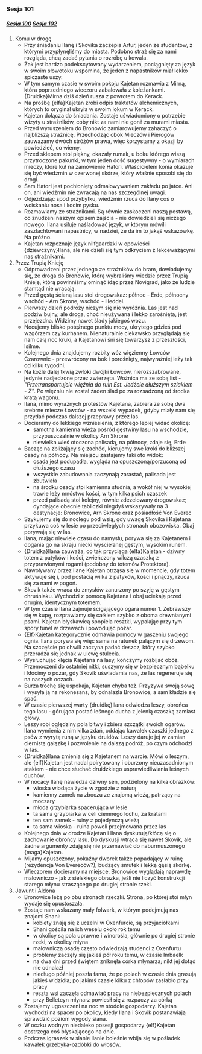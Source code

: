 ### Sesja 101
##### [Sesja 100](#sesja-100) [Sesja 102](#sesja-102)
1. Komu w drogę
    - Przy śniadaniu Ilanę i Skovika zaczepia Artur, jeden ze studentów, z którymi przypłynęliśmy do miasta. Podobno straż się za nami rozgląda, chcą zadać pytania o rozróbę u kowala.
    - Żak jest bardzo podekscytowany wydarzeniem, pociągnięty za język w swoim słowotoku wspomina, że jeden z napastników miał lekko spiczaste uszy.
    - W tym samym czasie w swoim pokoju Kajetan rozmawia z Mirną, która poprzedniego wieczoru zabalowała z koleżankami. {Druidka}Mirna dziś dzień rusza z powrotem do Kerack.
    - Na prośbę {elfa}Kajetan zrobi odpis traktatów alchemicznych, których to oryginał ukryła w swoim lokum w Kerack.
    - Kajetan dołącza do śniadania. Zostaje uświadomiony o potrzebie wizyty u strażników, coby nikt za nami nie gonił za murami miasta.
    - Przed wyruszeniem do Bronowic zamiarowujemy zahaczyć o najbliższą strażnicę. Przechodząc obok Mieczów i Pierogów zauważamy dwóch stróżów prawa, więc korzystamy z okazji by powiedzieć, co wiemy.
    - Przed sklepem stoi piękny, okazały rumak, u boku którego wiszą przytroczone pakunki, w tym jeden dość sugestywny - o wymiarach mieczy, które kuł na zamówienie Hatori. Właścicielem konia okazuje się być wiedźmin w czerwonej skórze, który właśnie sposobi się do drogi.
    - Sam Hatori jest pochłonięty odmalowywaniem zakładu po jatce. Ani on, ani wiedźmin nie zwracają na nas szczególnej uwagi.
    - Odjeżdżając spod przybytku, wiedźmin rzuca do Ilany coś o wciskaniu nosa i kocim pysku.
    - Rozmawiamy ze strażnikami. Są równie zaskoczeni naszą postawą, co znudzeni naszym opisem zajścia - nie dowiedzieli się niczego nowego. Ilana usiłuje naśladować język, w którym mówili zaszlachtowani napastnicy, w nadziei, że da im to jakąś wskazówkę. Na próżno.
    - Kajetan rozpoznaje język nilfgaardzki w opowieści {dziewczyny}Ilana, ale nie dzieli się tym odkryciem z lekceważącymi nas strażnikami.
2. Przez Trupią Knieję
    - Odprowadzeni przez jednego ze strażników do bram, dowiadujemy się, że droga do Bronowic, którą wybraliśmy wiedzie przez Trupią Knieję, którą powinniśmy ominąć idąc przez Novigrad, jako że ludzie stamtąd nie wracają.
    - Przed gęstą ścianą lasu stoi drogowskaz: północ - Erde, północny wschód - Arn Skrone, wschód - Heddel.
    - Pierwszy dzień podróży niczym się nie wyróżnia. Las jest nad podziw bujny, ale droga, choć nieużywana i lekko zarośnięta, jest przejezdna. Widzimy nawet ślady jakiegoś wozu.
    - Nocujemy blisko potężnego punktu mocy, ukrytego gdzieś pod wzgórzem czy kurhanem. Nienaturalnie ciekawsko przyglądają się nam całą noc kruki, a Kajetanowi śni się towarzysz z przeszłości, Isilme.
    - Kolejnego dnia znajdujemy rozbity wóz więzienny Łowców Czarownic - przewrócony na bok i porośnięty, najwyraźniej leży tak od kilku tygodni.
    - Na koźle dalej tkwią zwłoki dwójki Łowców, nierozszabrowane, jedynie nadjedzone przez zwierzęta. Woźnica ma ze sobą list - *"Przetransportujcie więźnia do ruin Est. Jedźcie dłuższym szlakiem - Z"*. Po więźniu nie został żaden ślad po za rozsadzoną od środka kratą wagonu.
    - Ilana, mimo wyraźnych protestów Kajetana, zabiera ze sobą dwa srebrne miecze Łowców - na wszelki wypadek, gdyby miały nam się przydać podczas dalszej przeprawy przez las.
    - Docieramy do lekkiego wzniesienia, z którego lepiej widać okolicę:
        - samotna kamienna wieża pośród gęstwiny lasu na wschodzie, przypuszczalnie w okolicy Arn Skrone
        - niewielka wieś otoczona palisadą, na północy, zdaje się, Erde
    - Bacząc na zbliżający się zachód, kierujemy swe kroki do bliższej osady na północy. Na miejscu zastajemy taki oto widok:
        - osada jest podupadła, wygląda na opuszczoną/porzuconą od dłuższego czasu
        - wszystkie zabudowania zaczynają zarastać, palisada jest zbutwiała
        - na środku osady stoi kamienna studnia, a wokół niej w wysokiej trawie leży mnóstwo kości, w tym kilka psich czaszek
        - przed palisadą stoi kolejny, równie zdezelowany drogowskaz; dyndające obecnie tabliczki niegdyś wskazywały na 3 destynacje: Bronowice, Arn Skrone oraz posiadłość Von Everec
    - Szykujemy się do noclegu pod wsią, gdy uwagę Skovika i Kajetana przykuwa coś w lesie po przeciwległych stronach obozowiska. Obaj porywają się w las.
    - Ilana, mając niewiele czasu do namysłu, porywa się za Kajetanem i dogania go na skraju niecki wyściełanej gęstym, wysokim runem.
    - {Druidka}Ilana zauważa, co tak przyciąga {elfa}Kajetan - dziwny totem z patyków i kości, zwieńczony wilczą czaszką z przyprawionymi rogami (podobny do totemów Protektora).
    - Nawoływany przez Ilanę Kajetan otrząsa się w momencie, gdy totem aktywuje się i, pod postacią wilka z patyków, kości i pnączy, rzuca się za nami w pogoń.
    - Skovik także wraca do zmysłów zanurzony po szyję w gęstym chruśniaku. Wychodzi z pomocą Kajetana i obaj uciekają przed drugim, identycznym totemem.
    - W tym czasie Ilana zajmuje ścigającego ogara numer 1. Zebrawszy się w kupę, rozprawiamy się całkiem szybko z oboma drewnianymi psami. Kajetan błyskawicą spopiela resztki, wypalając przy tym spory tunel w drzewach i powodując pożar.
    - {Elf}Kajetan kategorycznie odmawia pomocy w gaszeniu swojego ognia. Ilana porywa się więc sama na ratunek palącym się drzewom. Na szczęście po chwili zaczyna padać deszcz, który szybko przeradza się jednak w ulewę stulecia.
    - Wysłuchując klęcia Kajetana na lasy, kończymy rozbijać obóz. Przemoczeni do ostatniej nitki, suszymy się w bezpiecznym bąbelku i kłócimy o pożar, gdy Skovik uświadamia nas, że las regeneruje się na naszych oczach.
    - Burza trochę się uspokaja, Kajetan chyba też. Przyzywa swoją sowę i wysyła ją na rekonesans, by odnalazła Bronowice, a sam kładzie się spać.
    - W czasie pierwszej warty {druidkę}Ilana odwiedza leszy, obrońca tego lasu - górująca postać leśnego ducha z jelenią czaszką zamiast głowy.
    - Leszy robi oględziny pola bitwy i zbiera szczątki swoich ogarów. Ilana wymienia z nim kilka zdań, oddając kawałek czaszki jednego z psów z wyrytą runą w języku druidów. Leszy daruje jej w zamian ciernistą gałązkę i pozwolenie na dalszą podróż, po czym odchodzi w las.
    - {Druidka}Ilana zmienia się z Kajetanem na warcie. Mówi o leszym, ale {elf}Kajetan jest nadal poirytowany i oburzony nieuzasadnionym atakiem - nie chce słuchać druidzkiego usprawiedliwiania leśnych duchów.
    - W nocacy Ilanę nawiedza dziwny sen, podzielony na kilka obrazków:
        - wioska wiodąca życie w zgodzie z naturą
        - kamienny zamek na zboczu ze znajomą wieżą, patrzący na moczary
        - młoda grzybiarka spacerująca w lesie
        - ta sama grzybiarka w celi ciemnego lochu, za kratami
        - ten sam zamek - ruiny z pojedynczą wieżą
        - ta sama wioska - ruina powoli przejmowana przez las
    - Kolejnego dnia w drodze Kajetan i Ilana dyskutują/kłócą się o zachowanie obrońcy lasu. Do dyskusji wtrąca się nawet Skovik, ale żadne argumenty zdają się nie przemawiać do naburmuszonego {maga}Kajetan.
    - Mijamy opuszczony, pokaźny dworek także popadający w ruinę (rezydencja Von Evereców?), budzący smutek i lekką gęsią skórkę.
    - Wieczorem docieramy na miejsce. Bronowice wyglądają naprawdę malowniczo - jak z sielskiego obrazka, jeśli nie liczyć konstrukcji starego młynu straszącego po drugiej stronie rzeki.
3. Jawunt i Aldona
    - Bronowice leżą po obu stronach rzeczki. Strona, po której stoi młyn wydaje się opustoszała.
    - Zostaje nam wskazany mały folwark, w którym podejmują nas znajomi Shani:
        - kobiety znają się z uczelni w Oxenfurcie, są przyjaciółkami
        - Shani gościła na ich weselu około rok temu
        - w okolicy są pola uprawne i winorośla, głównie po drugiej stronie rzeki, w okolicy młyna
        - malowniczą osadę często odwiedzają studenci z Oxenfurtu
        - problemy zaczęły się jakieś pół roku temu, w czasie Imbaelk
        - na dwa dni przed świętem zniknęła córka młynarza; nikt jej dotąd nie odnalazł
        - niedługo później poszła fama, że po polach w czasie dnia grasują jakieś widzidła; po jakimś czasie kilku z chłopów zasłabło przy pracy
        - reszta wsi zaczęła odmawiać pracy na niebezpiecznych polach
        - przy Belleteyn młynarz powiesił się z rozpaczy za córką
    - Zostajemy ugoszczeni na noc w stodole gospodarzy. Kajetan wychodzi na spacer po okolicy, kiedy Ilana i Skovik postanawiają sprawdzić poziom wygody siana.
    - W oczku wodnym niedaleko posesji gospodarzy {elf}Kajetan dostrzega coś błyskającego na dnie.
    - Podczas igraszek w sianie Ilanie boleśnie wbija się w pośladek kawałek grzebyka-ozdóbki do włosów.
